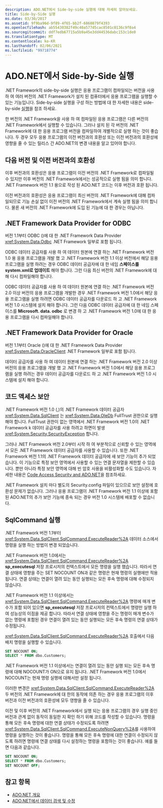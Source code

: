 ```yaml
---
description: ADO.NET에서 Side-by-side 실행에 대해 자세히 알아보세요.
title: Side-by-Side 실행
ms.date: 03/30/2017
ms.assetid: 9f9ba96d-9f89-4f65-bb2f-6860879f4393
ms.openlocfilehash: ab55430382f49c40a577d5cac8501c0136c9f0a4
ms.sourcegitcommit: ddf7edb67715a5b9a45e3dd44536dabc153c1de0
ms.translationtype: MT
ms.contentlocale: ko-KR
ms.lasthandoff: 02/06/2021
ms.locfileid: "99718774"
---
```

# <a name="side-by-side-execution-in-adonet"></a>ADO.NET에서 Side-by-Side 실행

.NET Framework의 side-by-side 실행은 응용 프로그램이 컴파일되는 버전을 사용 하 여 여러 버전의 .NET Framework가 설치 된 컴퓨터에서 응용 프로그램을 실행할 수 있는 기능입니다. Side-by-side 실행을 구성 하는 방법에 대 한 자세한 내용은 side-by-side [실행](../../deployment/side-by-side-execution.md)을 참조 하세요.  
  
 한 버전의 .NET Framework을 사용 하 여 컴파일된 응용 프로그램은 다른 버전의 .NET Framework에서 실행할 수 있습니다. 그러나 설치 된 각 버전의 .NET Framework에 대 한 응용 프로그램 버전을 컴파일하여 개별적으로 실행 하는 것이 좋습니다. 두 경우 모두 응용 프로그램의 이전 버전과의 호환성 또는 이전 버전과의 호환성에 영향을 줄 수 있는 릴리스 간 ADO.NET의 변경 내용을 알고 있어야 합니다.  
  
## <a name="forward-compatibility-and-backward-compatibility"></a>다음 버전 및 이전 버전과의 호환성  

 이후 버전과의 호환성은 응용 프로그램이 이전 버전의 .NET Framework로 컴파일될 수 있지만 이후 버전의 .NET Framework에서는 성공적으로 실행 됨을 의미 합니다. .NET Framework 버전 1.1 용으로 작성 된 ADO.NET 코드는 이후 버전과 호환 됩니다.  
  
 이전 버전과의 호환성은 응용 프로그램이 최신 버전의 .NET Framework에 대해 컴파일되므로 기능 손실 없이 이전 버전의 .NET Framework에서 계속 실행 됨을 의미 합니다. 물론 새 버전의 .NET Framework에 도입 된 기능에 대 한 경우는 아닙니다.  
  
## <a name="the-net-framework-data-provider-for-odbc"></a>.NET Framework Data Provider for ODBC  

 버전 1.1부터 ODBC ()에 대 한 .NET Framework Data Provider <xref:System.Data.Odbc> .NET Framework 일부로 포함 됩니다.
  
 ODBC 데이터 공급자를 사용 하 여 데이터 원본에 연결 하는 .NET Framework 버전 1.0 용 응용 프로그램을 개발 했 고 .NET Framework 버전 1.1 이상 버전에서 해당 응용 프로그램을 실행 하려는 경우 ODBC 데이터 공급자에 대 한 네임 **스페이스를 system.xml로 업데이트** 해야 합니다. 그런 다음 최신 버전의 .NET Framework에 대해 다시 컴파일해야 합니다.  
  
 ODBC 데이터 공급자를 사용 하 여 데이터 원본에 연결 하는 .NET Framework 버전 2.0 이상 버전의 응용 프로그램을 개발한 경우 .NET Framework 버전 1.0에서 해당 응용 프로그램을 실행 하려면 ODBC 데이터 공급자를 다운로드 하 고 .NET Framework 버전 1.0 시스템에 설치 해야 합니다. 그런 다음 ODBC 데이터 공급자에 대 한 네임 스페이스를 **Microsoft. data. odbc** 로 변경 하 고 .NET Framework 버전 1.0에 대 한 응용 프로그램을 다시 컴파일해야 합니다.  
  
## <a name="the-net-framework-data-provider-for-oracle"></a>.NET Framework Data Provider for Oracle  

 버전 1.1부터 Oracle ()에 대 한 .NET Framework Data Provider <xref:System.Data.OracleClient> .NET Framework 일부로 포함 됩니다.
  
 데이터 공급자를 사용 하 여 데이터 원본에 연결 하는 .NET Framework 버전 2.0 이상 버전의 응용 프로그램을 개발 했 고 .NET Framework 버전 1.0에서 해당 응용 프로그램을 실행 하려는 경우 데이터 공급자를 다운로드 하 고 .NET Framework 버전 1.0 시스템에 설치 해야 합니다.  
  
## <a name="code-access-security"></a>코드 액세스 보안  

 .NET Framework 버전 1.0 (,)의 .NET Framework 데이터 공급자 <xref:System.Data.SqlClient> 는 <xref:System.Data.OleDb> FullTrust 권한으로 실행 해야 합니다. FullTrust 권한이 없는 영역에서 .NET Framework 버전 1.0의 .NET Framework k 데이터 공급자를 사용 하려고 하면이 발생 <xref:System.Security.SecurityException> 합니다.  
  
 그러나 .NET Framework 버전 2.0부터 시작 하 여 부분적으로 신뢰할 수 있는 영역에서 모든 .NET Framework 데이터 공급자를 사용할 수 있습니다. 또한 .NET Framework 버전 1.1의 .NET Framework 데이터 공급자에 새 보안 기능이 추가 되었습니다. 이 기능으로 특정 보안 영역에서 사용할 수 있는 연결 문자열을 제한할 수 있습니다. 뿐만 아니라 특정 보안 영역에 대해 빈 암호 사용을 비활성화할 수도 있습니다. 자세한 내용은 [Code Access Security and ADO.NET](code-access-security.md)을 참조하세요.  
  
 .NET Framework 설치 마다 별도의 Security.config 파일이 있으므로 보안 설정에 호환성 문제가 없습니다. 그러나 응용 프로그램이 .NET Framework 버전 1.1 이상에 포함 된 ADO.NET의 추가 보안 기능에 종속 되는 경우 버전 1.0 시스템에 배포할 수 없습니다.  
  
## <a name="sqlcommand-execution"></a>SqlCommand 실행  

 .NET Framework 버전 1.1부터 <xref:System.Data.SqlClient.SqlCommand.ExecuteReader%2A> 데이터 소스에서 명령을 실행 하는 방법이 변경 되었습니다.  
  
 .NET Framework 버전 1.0에서는 <xref:System.Data.SqlClient.SqlCommand.ExecuteReader%2A> **sp_executesql** 저장 프로시저의 컨텍스트에서 모든 명령을 실행 했습니다. 따라서 연결 상태에 영향을 주는 SET NOCOUNT ON과 같은 명령은 현재 명령의 실행에만 적용됩니다. 연결 상태는 연결이 열려 있는 동안 실행되는 모든 후속 명령에 대해 수정되지 않습니다.  
  
 .NET Framework 버전 1.1 이상에서는 <xref:System.Data.SqlClient.SqlCommand.ExecuteReader%2A> 명령에 매개 변수가 포함 되어 있으면 **sp_executesql** 저장 프로시저의 컨텍스트에서 명령만 실행 하 여 성능상의 이점을 제공 합니다. 따라서 연결 상태에 영향을 주는 명령이 매개 변수가 없는 명령에 포함된 경우 연결이 열려 있는 동안 실행되는 모든 후속 명령의 연결 상태가 수정됩니다.  
  
 <xref:System.Data.SqlClient.SqlCommand.ExecuteReader%2A> 호출에서 다음 배치 명령을 실행할 수 있습니다.  
  
```sql
SET NOCOUNT ON;  
SELECT * FROM dbo.Customers;  
```  
  
 .NET Framework 버전 1.1 이상에서는 연결이 열려 있는 동안 실행 되는 모든 후속 명령에 대해 NOCOUNT가 ON으로 유지 됩니다. .NET Framework 버전 1.0에서 NOCOUNT는 현재 명령 실행에 대해서만 설정 됩니다.  
  
 이러한 변경은 <xref:System.Data.SqlClient.SqlCommand.ExecuteReader%2A> 두 버전의 .NET Framework에 대 한의 동작에 의존 하는 경우 응용 프로그램의 이후 버전과 이전 버전과의 호환성에 모두 영향을 줄 수 있습니다.  
  
 이전 및 이후 버전의 .NET Framework에서 실행 되는 응용 프로그램의 경우 실행 중인 버전과 관계 없이 동작이 동일한 지 확인 하기 위해 코드를 작성할 수 있습니다. 명령을 통해 모든 후속 명령에 대한 연결 상태가 수정되도록 하려면 <xref:System.Data.SqlClient.SqlCommand.ExecuteNonQuery%2A>를 사용하여 명령을 실행하는 것이 좋습니다. 명령을 통해 모든 후속 명령에 대한 연결이 수정되지 않도록 하려면 명령에 연결 상태를 다시 설정하는 명령을 포함하는 것이 좋습니다. 예를 들면 다음과 같습니다.  
  
```sql
SET NOCOUNT ON;  
SELECT * FROM dbo.Customers;  
SET NOCOUNT OFF;  
```  
  
## <a name="see-also"></a>참고 항목

- [ADO.NET 개요](ado-net-overview.md)
- [ADO.NET에서 데이터 검색 및 수정](retrieving-and-modifying-data.md)
